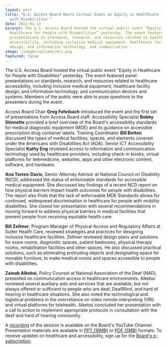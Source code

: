 ```yaml
---
layout: post
title: "U.S. Access Board Hosts Virtual Event on Equity in Healthcare for People
  with Disabilities "
date: 2022-01-13
excerpt: The U.S. Access Board hosted the virtual public event “Equity in
  Healthcare for People with Disabilities” yesterday. The event featured panel
  presentations on standards, research, and resources related to healthcare
  accessibility, including inclusive medical equipment, healthcare facility
  design, and information technology, and communication . . .
image: /images/uploads/mri.png
featured: false
---
```

The U.S. Access Board hosted the virtual public event "Equity in Healthcare for People with Disabilities" yesterday. The event featured panel presentations on standards, research, and resources related to healthcare accessibility, including inclusive medical equipment, healthcare facility design, and information technology, and communication devices and systems. Members of the public were able to pose questions to the presenters during the event. 

Access Board Chair **Greg Fehribach** introduced the event and the first set of presentations from Access Board staff. Accessibility Specialist **Bobby Stinnette** provided a brief overview of the Board's accessibility standards for medical diagnostic equipment (MDE) and its guidance on accessible prescription drug container labels. Training Coordinator **Bill Botten** discussed the types of medical facilities, spaces, and elements covered under the Americans with Disabilities Act (ADA). Senior ICT Accessibility Specialist **Kathy Eng** reviewed access to information and communication technology used by healthcare providers, including check-in kiosks, virtual platforms for telemedicine, websites, apps and other electronic content, software, and hardware. 

**Ana Torres-Davis**, Senior Attorney Advisor at National Council on Disability (NCD), addressed the status of enforceable standards for accessible medical equipment. She discussed key findings of a recent NCD report on how physical barriers impact health outcomes for people with disabilities. The report also finds that the lack of enforceable MDE Standards allows for continued, widespread discrimination in healthcare for people with mobility disabilities. She closed her presentation with several recommendations in moving forward to address physical barriers in medical facilities that prevent people from receiving equitable health care. 

**Bill Zellmer**, Program Manager of Physical Access and Regulatory Affairs at Sutter Health Care, reviewed strategies and practices for designing inclusive healthcare facilities. Zellmer reviewed design plans and solutions for exam rooms, diagnostic spaces, patient bedrooms, physical therapy rooms, rehabilitation facilities and other spaces. He also discussed practical solutions, such as eliminating protruding objects and designating space for movable furniture, to make medical rooms and spaces accessible to people with disabilities.  

**Zainab Alkebsi**, Policy Counsel at National Association of the Deaf (NAD), presented on communication access in healthcare environments. Alkebsi reviewed several auxiliary aids and services that are available, but not always offered or sufficient to people who are deaf, DeafBlind, and hard of hearing in healthcare situations. She also noted the technological and logistical problems in the overreliance on video remote interpreting (VRI) and virtual platforms for telehealth. Alkebsi concluded her presentation with a call to action to implement appropriate protocols in consultation with the deaf and hard of hearing community. 

A [recording](https://youtu.be/3HxX08HfCMc) of the session is available on the Board's YouTube Channel. Presentation materials are available in [PPT (16MB)](https://www.access-board.gov/files/presentations/usab-healthcare-equity-presentation-2022-01-12.pptx) or [PDF (5MB)](https://www.access-board.gov/files/presentations/usab-healthcare-equity-presentation-2022-01-12.pdf) formats. To receive updates on healthcare and accessibility, sign up for the [Board's e-subscription](https://public.govdelivery.com/accounts/USACCESS/subscriber/new?topic_id=USACCESS_20).
